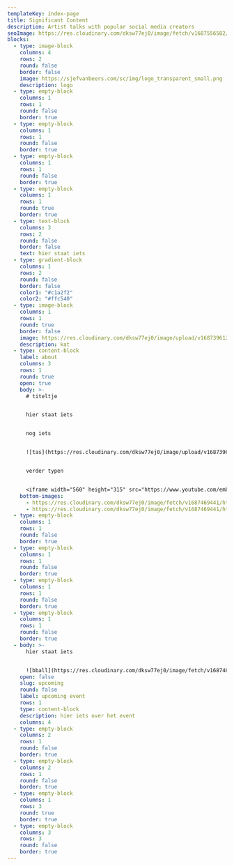 ```yaml
---
templateKey: index-page
title: Significant Content
description: Artist talks with popular social media creators
seoImage: https://res.cloudinary.com/dksw77ej0/image/fetch/v1687556582/https://res.cloudinary.com/dksw77ej0/image/upload/f_auto%2Cq_auto/v1/samples/cloudinary-group%3F_a%3DAXCkEnI0
blocks:
  - type: image-block
    columns: 4
    rows: 2
    round: false
    border: false
    image: https://sjefvanbeers.com/sc/img/logo_transparent_small.png
    description: logo
  - type: empty-block
    columns: 1
    rows: 1
    round: false
    border: true
  - type: empty-block
    columns: 1
    rows: 1
    round: false
    border: true
  - type: empty-block
    columns: 1
    rows: 1
    round: false
    border: true
  - type: empty-block
    columns: 1
    rows: 1
    round: true
    border: true
  - type: text-block
    columns: 3
    rows: 2
    round: false
    border: false
    text: hier staat iets
  - type: gradient-block
    columns: 1
    rows: 2
    round: false
    border: false
    color1: "#c1a2f2"
    color2: "#ffc540"
  - type: image-block
    columns: 1
    rows: 1
    round: true
    border: false
    image: https://res.cloudinary.com/dksw77ej0/image/upload/v1687396123/samples/animals/kitten-playing.gif
    description: kat
  - type: content-block
    label: about
    columns: 3
    rows: 1
    round: true
    open: true
    body: >-
      # t﻿iteltje


      h﻿ier staat iets


      n﻿og iets


      ![tas](https://res.cloudinary.com/dksw77ej0/image/upload/v1687396119/samples/ecommerce/leather-bag-gray.jpg "tas")


      v﻿erder typen


      <iframe width="560" height="315" src="https://www.youtube.com/embed/dWw8yjNk_-k" title="YouTube video player" frameborder="0" allow="accelerometer; autoplay; clipboard-write; encrypted-media; gyroscope; picture-in-picture; web-share" allowfullscreen></iframe>
    bottom-images:
      - https://res.cloudinary.com/dksw77ej0/image/fetch/v1687469441/https://res.cloudinary.com/dksw77ej0/image/fetch/v1687461200/https://main--gleaming-axolotl-ae8aa2.netlify.app/img/stimmy.png
      - https://res.cloudinary.com/dksw77ej0/image/fetch/v1687469441/https://res.cloudinary.com/dksw77ej0/image/fetch/v1687461200/https://main--gleaming-axolotl-ae8aa2.netlify.app/img/hni.png
  - type: empty-block
    columns: 1
    rows: 1
    round: false
    border: true
  - type: empty-block
    columns: 1
    rows: 1
    round: false
    border: true
  - type: empty-block
    columns: 1
    rows: 1
    round: false
    border: true
  - type: empty-block
    columns: 1
    rows: 1
    round: false
    border: true
  - body: >-
      h﻿ier staat iets


      ![bball](https://res.cloudinary.com/dksw77ej0/image/fetch/v1687469441/https://res.cloudinary.com/dksw77ej0/image/upload/v1687396136/cld-sample-3.jpg "bball")
    open: false
    slug: upcoming
    round: false
    label: upcoming event
    rows: 1
    type: content-block
    description: hier iets over het event
    columns: 4
  - type: empty-block
    columns: 2
    rows: 1
    round: false
    border: true
  - type: empty-block
    columns: 2
    rows: 1
    round: false
    border: true
  - type: empty-block
    columns: 1
    rows: 3
    round: true
    border: true
  - type: empty-block
    columns: 3
    rows: 3
    round: false
    border: true
---
```

